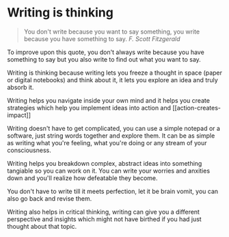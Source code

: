 # Writing is thinking

<blockquote>You don't write because you want to say something, you write because you have something to say. <cite>F. Scott Fitzgerald </cite>
 </blockquote>

To improve upon this quote, you don't always write because you have something to say but you also write to find out what you want to say.

Writing is thinking because writing lets you freeze a thought in space (paper or digital notebooks) and think about it, it lets you explore an idea and truly absorb it.

Writing helps you navigate inside your own mind and it helps you create strategies which help you implement ideas into action and [[action-creates-impact]]

Writing doesn't have to get complicated, you can use a simple notepad or a software, just string words together and explore them.
It can be as simple as writing what you're feeling, what you're doing or any stream of your consciousness.

Writing helps you breakdown complex, abstract ideas into something tangiable so you can work on it.
You can write your worries and anxities down and you'll realize how defeatable they become.

You don't have to write till it meets perfection, let it be brain vomit, you can also go back and revise them.

Writing also helps in critical thinking, writing can give you a different perspective and insights which might not have birthed if you had just thought about that topic.
